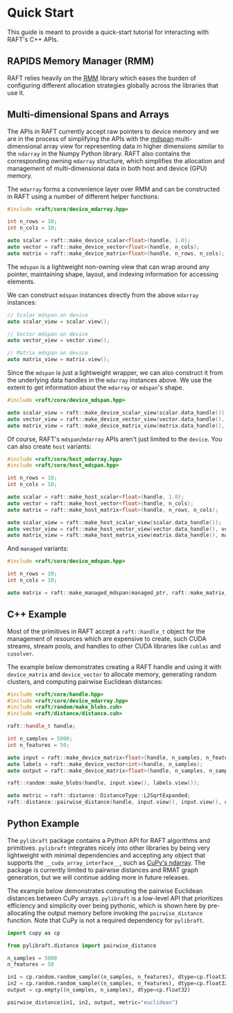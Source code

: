 # Quick Start

This guide is meant to provide a quick-start tutorial for interacting with RAFT's C++ APIs.

## RAPIDS Memory Manager (RMM)

RAFT relies heavily on the [RMM](https://github.com/rapidsai/rmm) library which eases the burden of configuring different allocation strategies globally across the libraries that use it.

## Multi-dimensional Spans and Arrays

The APIs in RAFT currently accept raw pointers to device memory and we are in the process of simplifying the APIs with the [mdspan](https://arxiv.org/abs/2010.06474) multi-dimensional array view for representing data in higher dimensions similar to the `ndarray` in the Numpy Python library. RAFT also contains the corresponding owning `mdarray` structure, which simplifies the allocation and management of multi-dimensional data in both host and device (GPU) memory.

The `mdarray` forms a convenience layer over RMM and can be constructed in RAFT using a number of different helper functions:

```c++
#include <raft/core/device_mdarray.hpp>

int n_rows = 10;
int n_cols = 10;

auto scalar = raft::make_device_scalar<float>(handle, 1.0);
auto vector = raft::make_device_vector<float>(handle, n_cols);
auto matrix = raft::make_device_matrix<float>(handle, n_rows, n_cols);
```

The `mdspan` is a lightweight non-owning view that can wrap around any pointer, maintaining shape, layout, and indexing information for accessing elements. 


We can construct `mdspan` instances directly from the above `mdarray` instances:

```c++
// Scalar mdspan on device
auto scalar_view = scalar.view();

// Vector mdspan on device
auto vector_view = vector.view();

// Matrix mdspan on device
auto matrix_view = matrix.view();
```
Since the `mdspan` is just a lightweight wrapper, we can also construct it from the underlying data handles in the `mdarray` instances above. We use the extent to get information about the `mdarray` or `mdspan`'s shape.

```c++
#include <raft/core/device_mdspan.hpp>

auto scalar_view = raft::make_device_scalar_view(scalar.data_handle());
auto vector_view = raft::make_device_vector_view(vector.data_handle(), vector.extent(0));
auto matrix_view = raft::make_device_matrix_view(matrix.data_handle(), matrix.extent(0), matrix.extent(1));
```

Of course, RAFT's `mdspan`/`mdarray` APIs aren't just limited to the `device`. You can also create `host` variants:

```c++
#include <raft/core/host_mdarray.hpp>
#include <raft/core/host_mdspan.hpp>

int n_rows = 10;
int n_cols = 10;

auto scalar = raft::make_host_scalar<float>(handle, 1.0);
auto vector = raft::make_host_vector<float>(handle, n_cols);
auto matrix = raft::make_host_matrix<float>(handle, n_rows, n_cols);

auto scalar_view = raft::make_host_scalar_view(scalar.data_handle());
auto vector_view = raft::make_host_vector_view(vector.data_handle(), vector.extent(0));
auto matrix_view = raft::make_host_matrix_view(matrix.data_handle(), matrix.extent(0), matrix.extent(1));
```

And `managed` variants:

```c++
#include <raft/core/device_mdspan.hpp>

int n_rows = 10;
int n_cols = 10;

auto matrix = raft::make_managed_mdspan(managed_ptr, raft::make_matrix_extents(n_rows, n_cols));
```


## C++ Example

Most of the primitives in RAFT accept a `raft::handle_t` object for the management of resources which are expensive to create, such CUDA streams, stream pools, and handles to other CUDA libraries like `cublas` and `cusolver`.

The example below demonstrates creating a RAFT handle and using it with `device_matrix` and `device_vector` to allocate memory, generating random clusters, and computing
pairwise Euclidean distances:

```c++
#include <raft/core/handle.hpp>
#include <raft/core/device_mdarray.hpp>
#include <raft/random/make_blobs.cuh>
#include <raft/distance/distance.cuh>

raft::handle_t handle;

int n_samples = 5000;
int n_features = 50;

auto input = raft::make_device_matrix<float>(handle, n_samples, n_features);
auto labels = raft::make_device_vector<int>(handle, n_samples);
auto output = raft::make_device_matrix<float>(handle, n_samples, n_samples);

raft::random::make_blobs(handle, input.view(), labels.view());

auto metric = raft::distance::DistanceType::L2SqrtExpanded;
raft::distance::pairwise_distance(handle, input.view(), input.view(), output.view(), metric);
```

## Python Example

The `pylibraft` package contains a Python API for RAFT algorithms and primitives. `pylibraft` integrates nicely into other libraries by being very lightweight with minimal dependencies and accepting any object that supports the `__cuda_array_interface__`, such as [CuPy's ndarray](https://docs.cupy.dev/en/stable/user_guide/interoperability.html#rmm). The package is currently limited to pairwise distances and RMAT graph generation, but we will continue adding more in future releases.

The example below demonstrates computing the pairwise Euclidean distances between CuPy arrays. `pylibraft` is a low-level API that prioritizes efficiency and simplicity over being pythonic, which is shown here by pre-allocating the output memory before invoking the `pairwise_distance` function. Note that CuPy is not a required dependency for `pylibraft`.

```python
import cupy as cp

from pylibraft.distance import pairwise_distance

n_samples = 5000
n_features = 50

in1 = cp.random.random_sample((n_samples, n_features), dtype=cp.float32)
in2 = cp.random.random_sample((n_samples, n_features), dtype=cp.float32)
output = cp.empty((n_samples, n_samples), dtype=cp.float32)

pairwise_distance(in1, in2, output, metric="euclidean")
```
